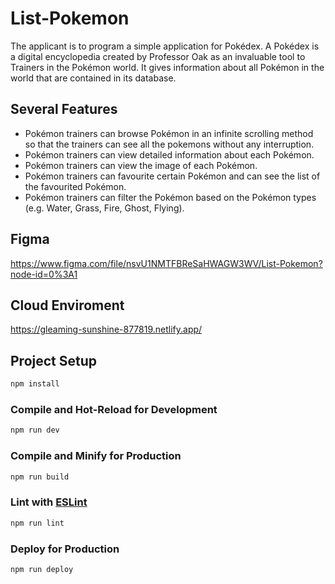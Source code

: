 # List-Pokemon

The applicant is to program a simple application for Pokédex. A Pokédex is a digital
encyclopedia created by Professor Oak as an invaluable tool to Trainers in the Pokémon
world. It gives information about all Pokémon in the world that are contained in its
database.

## Several Features

- Pokémon trainers can browse Pokémon in an infinite scrolling method so that the
trainers can see all the pokemons without any interruption.
- Pokémon trainers can view detailed information about each Pokémon.
- Pokémon trainers can view the image of each Pokémon.
- Pokémon trainers can favourite certain Pokémon and can see the list of the
favourited Pokémon.
- Pokémon trainers can filter the Pokémon based on the Pokémon types (e.g.
Water, Grass, Fire, Ghost, Flying).

## Figma

https://www.figma.com/file/nsvU1NMTFBReSaHWAGW3WV/List-Pokemon?node-id=0%3A1

## Cloud Enviroment

https://gleaming-sunshine-877819.netlify.app/

## Project Setup

```sh
npm install
```

### Compile and Hot-Reload for Development

```sh
npm run dev
```

### Compile and Minify for Production

```sh
npm run build
```

### Lint with [ESLint](https://eslint.org/)

```sh
npm run lint
```


### Deploy for Production

```sh
npm run deploy
```

